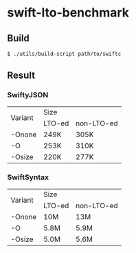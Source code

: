 # swift-lto-benchmark

## Build

```sh
$ ./utils/build-script path/to/swiftc
```


## Result

### SwiftyJSON

<table>
<tr>
   <td rowspan=2>Variant</td>
   <td colspan=3>Size</td>
</tr>
<tr>
    <td>LTO-ed</td>
    <td>non-LTO-ed</td>
</tr>
<tr>
    <td>-Onone</td>
    <td>249K</td>
    <td>305K</td>
</tr>
<tr>
    <td>-O</td>
    <td>253K</td>
    <td>310K</td>
</tr>
<tr>
    <td>-Osize</td>
    <td>220K</td>
    <td>277K</td>
</tr>
</table>

### SwiftSyntax

<table>
<tr>
   <td rowspan=2>Variant</td>
   <td colspan=3>Size</td>
</tr>
<tr>
    <td>LTO-ed</td>
    <td>non-LTO-ed</td>
</tr>
<tr>
    <td>-Onone</td>
    <td>10M</td>
    <td>13M</td>
</tr>
<tr>
    <td>-O</td>
    <td>5.8M</td>
    <td>5.9M</td>
</tr>
<tr>
    <td>-Osize</td>
    <td>5.0M</td>
    <td>5.6M</td>
</tr>
</table>
